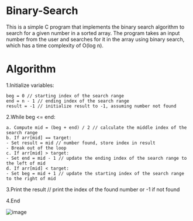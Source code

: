 # Binary-Search

This is a simple C program that implements the binary search algorithm to search for a given number in a sorted array. The program takes an input number from the user and searches for it in the array using binary search, which has a time complexity of O(log n).

# Algorithm

1.Initialize variables:

    beg = 0 // starting index of the search range
    end = n - 1 // ending index of the search range
    result = -1 // initialize result to -1, assuming number not found
    
2.While beg <= end:

    a. Compute mid = (beg + end) / 2 // calculate the middle index of the search range
    b. If arr[mid] == target:
    - Set result = mid // number found, store index in result
    - Break out of the loop
    c. If arr[mid] > target:
    - Set end = mid - 1 // update the ending index of the search range to the left of mid
    d. If arr[mid] < target:
    - Set beg = mid + 1 // update the starting index of the search range to the right of mid

3.Print the result // print the index of the found number or -1 if not found

4.End

![image](https://user-images.githubusercontent.com/125941580/234331855-5779aa5b-3f48-4cfd-9165-868b0077f18a.png)
